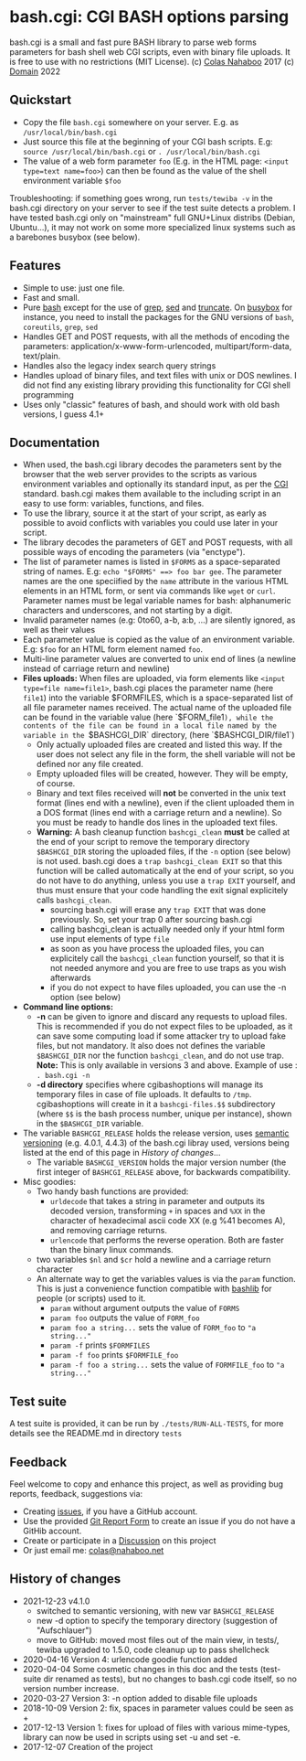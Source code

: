 # bash.cgi: CGI BASH options parsing
bash.cgi is a small and fast pure BASH library to parse web forms parameters for bash shell web CGI scripts, even with binary file uploads. It is free to use with no restrictions (MIT License).
(c) [Colas Nahaboo](http://colas.nahaboo.net) 2017
(c) [Domain](http://github.com/Domain) 2022

## Quickstart
- Copy the file `bash.cgi` somewhere on your server.
  E.g. as `/usr/local/bin/bash.cgi`
- Just source this file at the beginning of your CGI bash scripts.
  E.g: `source /usr/local/bin/bash.cgi` or 
  `. /usr/local/bin/bash.cgi`
- The value of a web form parameter `foo` (E.g. in the HTML page: `<input type=text name=foo>`) can then be found as the value of the shell environment variable `$foo`

Troubleshooting: if something goes wrong, run `tests/tewiba -v` in the bash.cgi directory on your server to see if the test suite detects a problem. I have tested bash.cgi only on "mainstream" full GNU+Linux distribs (Debian, Ubuntu...), it may not work on some more specialized linux systems such as a barebones busybox (see below).

## Features
- Simple to use: just one file.
- Fast and small.
- Pure [bash](https://linux.die.net/man/1/bash) except for the use of [grep](https://linux.die.net/man/1/grep), [sed](https://linux.die.net/man/1/sed) and [truncate](https://linux.die.net/man/1/truncate). 
  On [busybox](https://busybox.net/) for instance, you need to install the packages for the GNU versions of `bash`,  `coreutils`, `grep`, `sed`
- Handles GET and POST requests, with all the methods of encoding the parameters:    application/x-www-form-urlencoded,     multipart/form-data,     text/plain.
- Handles also the legacy index search query strings
- Handles upload of binary files, and text files with unix or DOS newlines. I did not find any existing library providing this functionality for CGI shell programming
- Uses only "classic" features of bash, and should work with old bash versions, I guess 4.1+

## Documentation
- When used, the bash.cgi library decodes the parameters sent by the browser that the web server provides to the scripts as various environment variables and optionally its standard input, as per the [CGI](https://en.wikipedia.org/wiki/Common_Gateway_Interface) standard. bash.cgi makes them available to the including script in an easy to use form: variables, functions, and files.
- To use the library, source it at the start of your script, as early as possible to avoid conflicts with variables you could use later in your script.
- The library decodes the parameters of GET and POST requests, with all possible ways of encoding the parameters (via "enctype"). 
- The list of parameter names is listed in `$FORMS` as a space-separated string of names. E.g: `echo "$FORMS" ==> foo bar gee`. The parameter names are the one speciified by the `name` attribute in the various HTML elements in an HTML form, or sent via commands like `wget` or `curl`. Parameter names must be legal variable names for bash: alphanumeric characters and underscores, and not starting by a digit.
- Invalid parameter names (e.g: 0to60, a-b, a:b, ...) are silently ignored, as well as their values
- Each parameter value is copied as the value of an  environment variable. E.g: `$foo` for an HTML form element named `foo`.
- Multi-line parameter values are converted to unix end of lines (a newline instead of carriage return and newline)
- **Files uploads:** When files are uploaded, via form elements like `<input type=file name=file1>`, bash.cgi places the parameter name (here `file1`) into the variable $FORMFILES, which is a space-separated list of all file parameter names received. The actual name of the uploaded file can be found in the variable value (here `$FORM_file1`), while the contents of the file can be found in a local file named by the variable in the `$BASHCGI_DIR` directory, (here `$BASHCGI_DIR/file1`)
  - Only actually uploaded files are created and listed this way. If the user does not select any file in the form, the shell variable will not be defined nor any file created.
  - Empty uploaded files will be created, however. They will be empty, of course.
  - Binary and text files received will **not** be converted in the unix text format (lines end with a newline), even if the client uploaded them in a DOS format (lines end with a carriage return and a newline). So you must be ready to handle dos lines in the uploaded text files.
  - **Warning:** A bash cleanup function `bashcgi_clean` **must** be called at the end of your script to remove the temporary directory `$BASHCGI_DIR` storing the uploaded files, if the `-n` option (see below) is not used. bash.cgi does a `trap bashcgi_clean EXIT` so that this function will be called automatically at the end of your script, so you do not have to do anything, unless you use a `trap EXIT` yourself, and thus must ensure that your code handling the exit signal explicitely calls `bashcgi_clean`.
    - sourcing bash.cgi will erase any `trap EXIT` that was done previously. So, set your trap 0 after sourcing bash.cgi
    - calling bashcgi_clean is actually needed only if your html form use input elements of type `file`
    - as soon as you have process the uploaded files, you can explicitely call the `bashcgi_clean` function yourself, so that it is not needed anymore and you are free to use traps as you wish afterwards
    - if you do not expect to have files uploaded, you can use the -n option (see below)
- **Command line options:**
  - **-n** can be given to ignore and discard any requests to upload files. This is recommended if you do not expect files to be uploaded, as it can save some computing load if some attacker try to upload fake files, but not mandatory. It also does not defines the variable `$BASHCGI_DIR` nor the function `bashcgi_clean`, and do not use trap. **Note:** This is only available in versions 3 and above. Example of use : `. bash.cgi -n`
  - **-d directory** specifies where cgibashoptions will manage its temporary files in case of file uploads. It defaults to `/tmp`. cgibashoptions will create in it a `bashcgi-files.$$` subdirectory (where `$$` is the bash process number, unique per instance), shown in the `$BASHCGI_DIR` variable.
- The variable `BASHCGI_RELEASE` holds the release version, uses [semantic versioning](https://semver.org/) (e.g. 4.0.1, 4.4.3) of the bash.cgi libray used, versions being listed at the end of this page in *History of changes*...
  - The variable `BASHCGI_VERSION` holds the major version number (the first integer of `BASHCGI_RELEASE`  above, for backwards compatibility.
- Misc goodies:
  - Two handy bash functions are provided: 
    - `urldecode` that takes a string in parameter and outputs its decoded version, transforming `+` in spaces and `%XX` in the character of hexadecimal ascii code XX (e.g %41 becomes A), and removing carriage returns. 
    - `urlencode` that performs the reverse operation. Both are faster than the binary linux commands.
  - two variables `$nl` and `$cr` hold a newline and a carriage return character
  - An alternate way to get the variables values is via the `param` function. This is just a convenience function compatible with [bashlib](http://bashlib.sourceforge.net/) for people (or scripts) used to it.
    - `param` without argument outputs the value of `FORMS` 
    - `param foo` outputs the value of `FORM_foo`
    - `param foo a string...` sets the value of `FORM_foo` to `"a string..."`
    - `param -f` prints `$FORMFILES`
    - `param -f foo` prints `$FORMFILE_foo`
    - `param -f foo a string...` sets the value of `FORMFILE_foo` to `"a string..."`

## Test suite
A test suite is provided, it can be run by `./tests/RUN-ALL-TESTS`, for more details see the README.md in directory `tests`

## Feedback
Feel welcome to copy and enhance this project, as well as providing bug reports, feedback, suggestions via:
- Creating [issues](https://gitreports.com/issue/ColasNahaboo/bash.cgi), if you have a GitHub account.
- Use the provided [Git Report Form](https://gitreports.com/issue/ColasNahaboo/bash.cgi) to create an issue if you do not have a GitHib account.
- Create or participate in a [Discussion](https://github.com/ColasNahaboo/bash.cgi/discussions) on this project
- Or just email me: colas@nahaboo.net

## History of changes
- 2021-12-23 v4.1.0
  - switched to semantic versioning, with new var `BASHCGI_RELEASE`
  - new -d option to specify the temporary directory (suggestion of "Aufschlauer")
  - move to GitHub: moved most files out of the main view, in tests/, tewiba upgraded to 1.5.0, code cleanup up to pass shellcheck
- 2020-04-16 Version 4: urlencode goodie function added
- 2020-04-04 Some cosmetic changes in this doc and the tests (test-suite dir renamed as tests), but no changes to bash.cgi code itself, so no version number increase.
- 2020-03-27 Version 3: -n option added to disable file uploads
- 2018-10-09 Version 2: fix, spaces in parameter values could be seen as +
- 2017-12-13 Version 1: fixes for upload of files with various mime-types, library can now be used in scripts using set -u and set -e.
- 2017-12-07 Creation of the project
